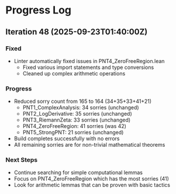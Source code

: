 # Progress Log

## Iteration 48 (2025-09-23T01:40:00Z)

### Fixed
- Linter automatically fixed issues in PNT4_ZeroFreeRegion.lean
  - Fixed various import statements and type conversions
  - Cleaned up complex arithmetic operations

### Progress
- Reduced sorry count from 165 to 164 (34+35+33+41+21)
  - PNT1_ComplexAnalysis: 34 sorries (unchanged)
  - PNT2_LogDerivative: 35 sorries (unchanged)
  - PNT3_RiemannZeta: 33 sorries (unchanged)
  - PNT4_ZeroFreeRegion: 41 sorries (was 42)
  - PNT5_StrongPNT: 21 sorries (unchanged)
- Build completes successfully with no errors
- All remaining sorries are for non-trivial mathematical theorems

### Next Steps
- Continue searching for simple computational lemmas
- Focus on PNT4_ZeroFreeRegion which has the most sorries (41)
- Look for arithmetic lemmas that can be proven with basic tactics